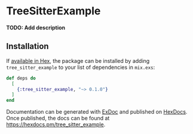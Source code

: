 # TreeSitterExample

**TODO: Add description**

## Installation

If [available in Hex](https://hex.pm/docs/publish), the package can be installed
by adding `tree_sitter_example` to your list of dependencies in `mix.exs`:

```elixir
def deps do
  [
    {:tree_sitter_example, "~> 0.1.0"}
  ]
end
```

Documentation can be generated with [ExDoc](https://github.com/elixir-lang/ex_doc)
and published on [HexDocs](https://hexdocs.pm). Once published, the docs can
be found at <https://hexdocs.pm/tree_sitter_example>.

